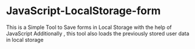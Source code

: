 # JavaScript-LocalStorage-form

This is a Simple Tool to Save forms in Local Storage with the help of JavaScript
Additionally , this tool also loads the previously stored user data in local storage
